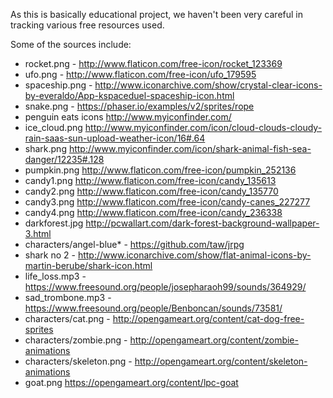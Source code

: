 As this is basically educational project, we haven't been very careful in tracking various
free resources used.

Some of the sources include:

* rocket.png - http://www.flaticon.com/free-icon/rocket_123369
* ufo.png - http://www.flaticon.com/free-icon/ufo_179595
* spaceship.png - http://www.iconarchive.com/show/crystal-clear-icons-by-everaldo/App-kspaceduel-spaceship-icon.html
* snake.png - https://phaser.io/examples/v2/sprites/rope
* penguin eats icons http://www.myiconfinder.com/
* ice_cloud.png http://www.myiconfinder.com/icon/cloud-clouds-cloudy-rain-saas-sun-upload-weather-icon/16#.64
* shark.png http://www.myiconfinder.com/icon/shark-animal-fish-sea-danger/12235#.128
* pumpkin.png http://www.flaticon.com/free-icon/pumpkin_252136
* candy1.png http://www.flaticon.com/free-icon/candy_135613
* candy2.png http://www.flaticon.com/free-icon/candy_135770
* candy3.png http://www.flaticon.com/free-icon/candy-canes_227277
* candy4.png http://www.flaticon.com/free-icon/candy_236338
* darkforest.jpg http://pcwallart.com/dark-forest-background-wallpaper-3.html
* characters/angel-blue* - https://github.com/taw/jrpg
* shark no 2 - http://www.iconarchive.com/show/flat-animal-icons-by-martin-berube/shark-icon.html
* life_loss.mp3 - https://www.freesound.org/people/josepharaoh99/sounds/364929/
* sad_trombone.mp3 - https://www.freesound.org/people/Benboncan/sounds/73581/
* characters/cat.png - http://opengameart.org/content/cat-dog-free-sprites
* characters/zombie.png - http://opengameart.org/content/zombie-animations
* characters/skeleton.png - http://opengameart.org/content/skeleton-animations
* goat.png https://opengameart.org/content/lpc-goat

